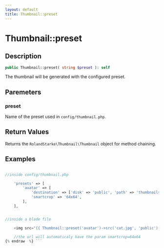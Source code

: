 ```yaml
---
layout: default
title: Thumbnail::preset
---
```


# Thumbnail::preset

## Description

```php
public Thumbnail::preset( string $preset ): self
```

The thumbnail will be generated with the configured preset.

## Paremeters

### preset

Name of the preset used in `config/thumbnail.php`.

## Return Values

Returns the `RolandStarke\Thumbnail\Thumbnail` object for method chaining.

## Examples

```php {% raw  %}

//inside config/thumbnail.php

    'presets' => [
        'avatar' => [
            'destination' => ['disk' => 'public', 'path' => 'thumbnails/avatar/'],
            'smartcrop' => '64x64',
        ],
    ],


//inside a blade file

    <img src="{{ Thumbnail::preset('avatar')->src('cat.jpg', 'public')->url() }}">

    //the url will automaticaly have the param smartcrop=64x64
{% endraw  %} ```
